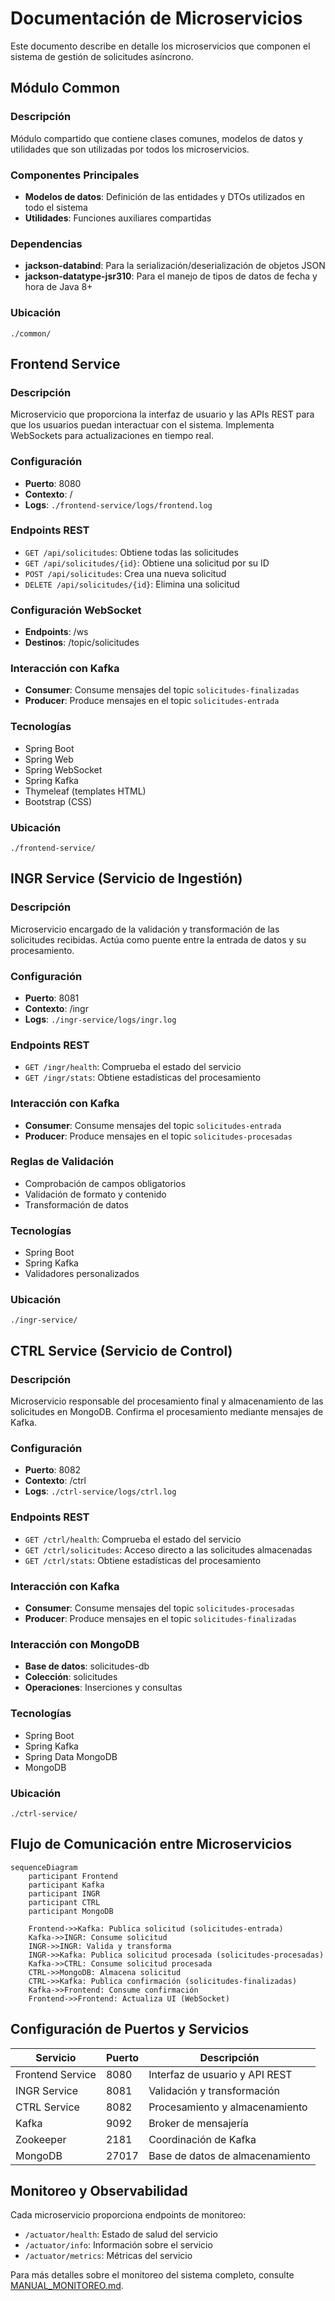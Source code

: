 # Documentación de Microservicios

Este documento describe en detalle los microservicios que componen el sistema de gestión de solicitudes asíncrono.

## Módulo Common

### Descripción
Módulo compartido que contiene clases comunes, modelos de datos y utilidades que son utilizadas por todos los microservicios.

### Componentes Principales
- **Modelos de datos**: Definición de las entidades y DTOs utilizados en todo el sistema
- **Utilidades**: Funciones auxiliares compartidas

### Dependencias
- **jackson-databind**: Para la serialización/deserialización de objetos JSON
- **jackson-datatype-jsr310**: Para el manejo de tipos de datos de fecha y hora de Java 8+

### Ubicación
`./common/`

## Frontend Service

### Descripción
Microservicio que proporciona la interfaz de usuario y las APIs REST para que los usuarios puedan interactuar con el sistema. Implementa WebSockets para actualizaciones en tiempo real.

### Configuración
- **Puerto**: 8080
- **Contexto**: /
- **Logs**: `./frontend-service/logs/frontend.log`

### Endpoints REST
- `GET /api/solicitudes`: Obtiene todas las solicitudes
- `GET /api/solicitudes/{id}`: Obtiene una solicitud por su ID
- `POST /api/solicitudes`: Crea una nueva solicitud
- `DELETE /api/solicitudes/{id}`: Elimina una solicitud

### Configuración WebSocket
- **Endpoints**: /ws
- **Destinos**: /topic/solicitudes

### Interacción con Kafka
- **Consumer**: Consume mensajes del topic `solicitudes-finalizadas`
- **Producer**: Produce mensajes en el topic `solicitudes-entrada`

### Tecnologías
- Spring Boot
- Spring Web
- Spring WebSocket
- Spring Kafka
- Thymeleaf (templates HTML)
- Bootstrap (CSS)

### Ubicación
`./frontend-service/`

## INGR Service (Servicio de Ingestión)

### Descripción
Microservicio encargado de la validación y transformación de las solicitudes recibidas. Actúa como puente entre la entrada de datos y su procesamiento.

### Configuración
- **Puerto**: 8081
- **Contexto**: /ingr
- **Logs**: `./ingr-service/logs/ingr.log`

### Endpoints REST
- `GET /ingr/health`: Comprueba el estado del servicio
- `GET /ingr/stats`: Obtiene estadísticas del procesamiento

### Interacción con Kafka
- **Consumer**: Consume mensajes del topic `solicitudes-entrada`
- **Producer**: Produce mensajes en el topic `solicitudes-procesadas`

### Reglas de Validación
- Comprobación de campos obligatorios
- Validación de formato y contenido
- Transformación de datos

### Tecnologías
- Spring Boot
- Spring Kafka
- Validadores personalizados

### Ubicación
`./ingr-service/`

## CTRL Service (Servicio de Control)

### Descripción
Microservicio responsable del procesamiento final y almacenamiento de las solicitudes en MongoDB. Confirma el procesamiento mediante mensajes de Kafka.

### Configuración
- **Puerto**: 8082
- **Contexto**: /ctrl
- **Logs**: `./ctrl-service/logs/ctrl.log`

### Endpoints REST
- `GET /ctrl/health`: Comprueba el estado del servicio
- `GET /ctrl/solicitudes`: Acceso directo a las solicitudes almacenadas
- `GET /ctrl/stats`: Obtiene estadísticas del procesamiento

### Interacción con Kafka
- **Consumer**: Consume mensajes del topic `solicitudes-procesadas`
- **Producer**: Produce mensajes en el topic `solicitudes-finalizadas`

### Interacción con MongoDB
- **Base de datos**: solicitudes-db
- **Colección**: solicitudes
- **Operaciones**: Inserciones y consultas

### Tecnologías
- Spring Boot
- Spring Kafka
- Spring Data MongoDB
- MongoDB

### Ubicación
`./ctrl-service/`

## Flujo de Comunicación entre Microservicios

```mermaid
sequenceDiagram
    participant Frontend
    participant Kafka
    participant INGR
    participant CTRL
    participant MongoDB
    
    Frontend->>Kafka: Publica solicitud (solicitudes-entrada)
    Kafka->>INGR: Consume solicitud
    INGR->>INGR: Valida y transforma
    INGR->>Kafka: Publica solicitud procesada (solicitudes-procesadas)
    Kafka->>CTRL: Consume solicitud procesada
    CTRL->>MongoDB: Almacena solicitud
    CTRL->>Kafka: Publica confirmación (solicitudes-finalizadas)
    Kafka->>Frontend: Consume confirmación
    Frontend->>Frontend: Actualiza UI (WebSocket)
```

## Configuración de Puertos y Servicios

| Servicio         | Puerto | Descripción                          |
|------------------|--------|--------------------------------------|
| Frontend Service | 8080   | Interfaz de usuario y API REST       |
| INGR Service     | 8081   | Validación y transformación          |
| CTRL Service     | 8082   | Procesamiento y almacenamiento       |
| Kafka            | 9092   | Broker de mensajería                 |
| Zookeeper        | 2181   | Coordinación de Kafka                |
| MongoDB          | 27017  | Base de datos de almacenamiento      |

## Monitoreo y Observabilidad

Cada microservicio proporciona endpoints de monitoreo:

- `/actuator/health`: Estado de salud del servicio
- `/actuator/info`: Información sobre el servicio
- `/actuator/metrics`: Métricas del servicio

Para más detalles sobre el monitoreo del sistema completo, consulte [MANUAL_MONITOREO.md](MANUAL_MONITOREO.md). 